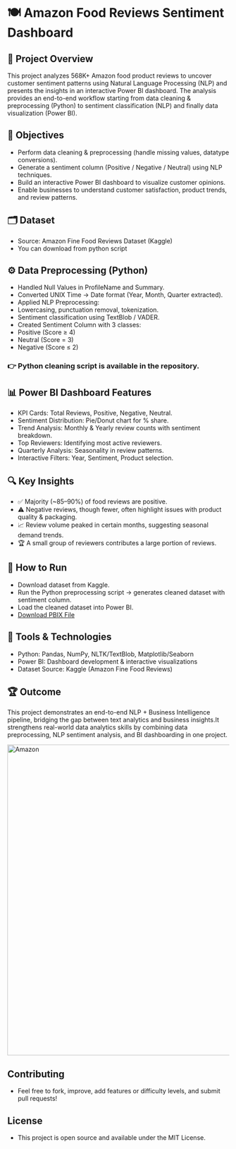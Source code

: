 # 🍽️ Amazon Food Reviews Sentiment Dashboard

## 📌 Project Overview
This project analyzes 568K+ Amazon food product reviews to uncover customer sentiment patterns using Natural Language Processing (NLP) and presents the insights in an interactive Power BI dashboard.
The analysis provides an end-to-end workflow starting from data cleaning & preprocessing (Python) to sentiment classification (NLP) and finally data visualization (Power BI).

## 🎯 Objectives
- Perform data cleaning & preprocessing (handle missing values, datatype conversions).
- Generate a sentiment column (Positive / Negative / Neutral) using NLP techniques.
- Build an interactive Power BI dashboard to visualize customer opinions.
- Enable businesses to understand customer satisfaction, product trends, and review patterns.

## 🗂 Dataset
- Source: Amazon Fine Food Reviews Dataset (Kaggle)
- You can download from python script

## ⚙️ Data Preprocessing (Python)
- Handled Null Values in ProfileName and Summary.
- Converted UNIX Time → Date format (Year, Month, Quarter extracted).
- Applied NLP Preprocessing:
- Lowercasing, punctuation removal, tokenization.
- Sentiment classification using TextBlob / VADER.
- Created Sentiment Column with 3 classes:
- Positive (Score ≥ 4)
- Neutral (Score = 3)
- Negative (Score ≤ 2)
### 👉 Python cleaning script is available in the repository.

## 📊 Power BI Dashboard Features
- KPI Cards: Total Reviews, Positive, Negative, Neutral.
- Sentiment Distribution: Pie/Donut chart for % share.
- Trend Analysis: Monthly & Yearly review counts with sentiment breakdown.
- Top Reviewers: Identifying most active reviewers.
- Quarterly Analysis: Seasonality in review patterns.
- Interactive Filters: Year, Sentiment, Product selection.

 ## 🔍 Key Insights
- ✅ Majority (~85–90%) of food reviews are positive.
- ⚠️ Negative reviews, though fewer, often highlight issues with product quality & packaging.
- 📈 Review volume peaked in certain months, suggesting seasonal demand trends.
- 🏆 A small group of reviewers contributes a large portion of reviews.

 ## 🚀 How to Run
- Download dataset from Kaggle.
- Run the Python preprocessing script → generates cleaned dataset with sentiment column.
- Load the cleaned dataset into Power BI.
- [Download PBIX File](https://drive.google.com/file/d/1pu2ws05kF7pcMEPTSDtfk-kHUgRjd7nM/view?usp=sharing)

##  📌 Tools & Technologies
- Python: Pandas, NumPy, NLTK/TextBlob, Matplotlib/Seaborn
- Power BI: Dashboard development & interactive visualizations
- Dataset Source: Kaggle (Amazon Fine Food Reviews)

## 🏆 Outcome
This project demonstrates an end-to-end NLP + Business Intelligence pipeline, bridging the gap between text analytics and business insights.It strengthens real-world data analytics skills by combining data preprocessing, NLP sentiment analysis, and BI dashboarding in one project.

<img width="1267" height="705" alt="Amazon" src="https://github.com/user-attachments/assets/088c1b55-0a91-413b-a2ec-847fa6d203ca" />

## Contributing
- Feel free to fork, improve, add features or difficulty levels, and submit pull requests!

## License
- This project is open source and available under the MIT License.
